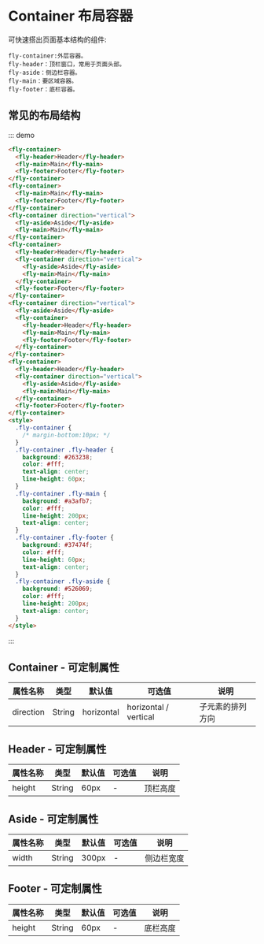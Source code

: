 # Container 布局容器

可快速搭出页面基本结构的组件:

```
fly-container:外层容器。
fly-header：顶栏窗口，常用于页面头部。
fly-aside：侧边栏容器。
fly-main：要区域容器。
fly-footer：底栏容器。
```

## 常见的布局结构

::: demo

```html
<fly-container>
  <fly-header>Header</fly-header>
  <fly-main>Main</fly-main>
  <fly-footer>Footer</fly-footer>
</fly-container>
<fly-container>
  <fly-main>Main</fly-main>
  <fly-footer>Footer</fly-footer>
</fly-container>
<fly-container direction="vertical">
  <fly-aside>Aside</fly-aside>
  <fly-main>Main</fly-main>
</fly-container>
<fly-container>
  <fly-header>Header</fly-header>
  <fly-container direction="vertical">
    <fly-aside>Aside</fly-aside>
    <fly-main>Main</fly-main>
  </fly-container>
  <fly-footer>Footer</fly-footer>
</fly-container>
<fly-container direction="vertical">
  <fly-aside>Aside</fly-aside>
  <fly-container>
    <fly-header>Header</fly-header>
    <fly-main>Main</fly-main>
    <fly-footer>Footer</fly-footer>
  </fly-container>
</fly-container>
<fly-container>
  <fly-header>Header</fly-header>
  <fly-container direction="vertical">
    <fly-aside>Aside</fly-aside>
    <fly-main>Main</fly-main>
  </fly-container>
  <fly-footer>Footer</fly-footer>
</fly-container>
<style>
  .fly-container {
    /* margin-bottom:10px; */
  }
  .fly-container .fly-header {
    background: #263238;
    color: #fff;
    text-align: center;
    line-height: 60px;
  }
  .fly-container .fly-main {
    background: #a3afb7;
    color: #fff;
    line-height: 200px;
    text-align: center;
  }
  .fly-container .fly-footer {
    background: #37474f;
    color: #fff;
    line-height: 60px;
    text-align: center;
  }
  .fly-container .fly-aside {
    background: #526069;
    color: #fff;
    line-height: 200px;
    text-align: center;
  }
</style>
```

:::

## Container - 可定制属性

| 属性名称  | 类型   | 默认值     | 可选值                | 说明             |
| --------- | ------ | ---------- | --------------------- | ---------------- |
| direction | String | horizontal | horizontal / vertical | 子元素的排列方向 |

## Header - 可定制属性

| 属性名称 | 类型   | 默认值 | 可选值 | 说明     |
| -------- | ------ | ------ | ------ | -------- |
| height   | String | 60px   | -      | 顶栏高度 |

## Aside - 可定制属性

| 属性名称 | 类型   | 默认值 | 可选值 | 说明       |
| -------- | ------ | ------ | ------ | ---------- |
| width    | String | 300px  | -      | 侧边栏宽度 |

## Footer - 可定制属性

| 属性名称 | 类型   | 默认值 | 可选值 | 说明     |
| -------- | ------ | ------ | ------ | -------- |
| height   | String | 60px   | -      | 底栏高度 |
